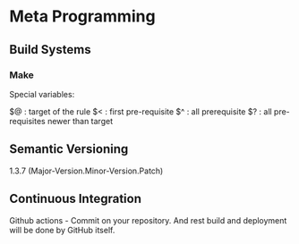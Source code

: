# Meta Programming

## Build Systems

### Make

Special variables:

$@ : target of the rule
$< : first pre-requisite
$^ : all prerequisite
$? : all pre-requisites newer than target

## Semantic Versioning

1.3.7 (Major-Version.Minor-Version.Patch)

## Continuous Integration

Github actions - Commit on your repository. And rest build and deployment will be done by GitHub itself.
